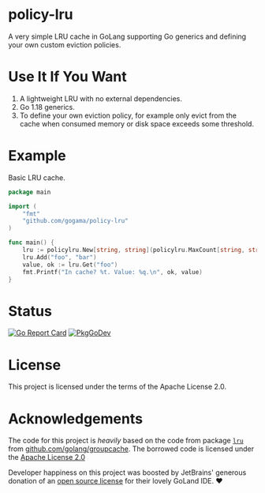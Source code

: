 # policy-lru

A very simple LRU cache in GoLang supporting Go generics and defining
your own custom eviction policies.

Use It If You Want
==================

1. A lightweight LRU with no external dependencies.
2. Go 1.18 generics.
3. To define your own eviction policy, for example only evict from the
   cache when consumed memory or disk space exceeds some threshold.

Example
=======

Basic LRU cache.

```go
package main

import (
	"fmt"
	"github.com/gogama/policy-lru"
)

func main() {
	lru := policylru.New[string, string](policylru.MaxCount[string, string](10))
	lru.Add("foo", "bar")
	value, ok := lru.Get("foo")
	fmt.Printf("In cache? %t. Value: %q.\n", ok, value)
}
```

Status
======

[![Go Report Card](https://goreportcard.com/badge/github.com/gogama/policy-lru)](https://goreportcard.com/report/github.com/gogama/policy-lru) [![PkgGoDev](https://pkg.go.dev/badge/github.com/gogama/policy-lru)](https://pkg.go.dev/github.com/gogama/policy-lru)

License
=======

This project is licensed under the terms of the Apache License 2.0.

Acknowledgements
================

The code for this project is *heavily* based on the code from package
[`lru`](https://pkg.go.dev/github.com/golang/groupcache/lru) from
[github.com/golang/groupcache](https://github.com/golang/groupcache).
The borrowed code is licensed under the
[Apache License 2.0](https://github.com/golang/groupcache/blob/master/LICENSE)

Developer happiness on this project was boosted by JetBrains' generous donation
of an [open source license](https://www.jetbrains.com/opensource/) for their
lovely GoLand IDE. ❤